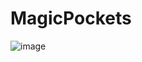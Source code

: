 # MagicPockets
![image](https://user-images.githubusercontent.com/62889891/189464912-ca7049d1-4f2c-42fb-be55-72c2733d4209.png)
